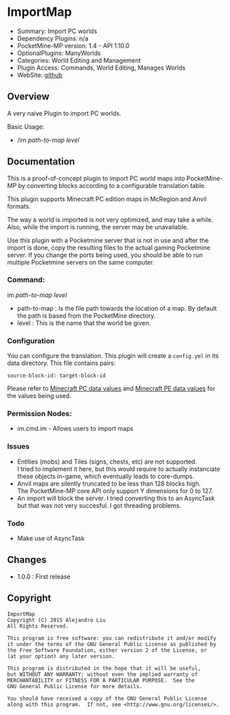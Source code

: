 ImportMap
==========

* Summary: Import PC worlds
* Dependency Plugins: n/a
* PocketMine-MP version: 1.4 - API 1.10.0
* OptionalPlugins: ManyWorlds
* Categories: World Editing and Management
* Plugin Access: Commands, World Editing, Manages Worlds
* WebSite: [github](https://github.com/alejandroliu/pocketmine-plugins/tree/master/ImportMap)

Overview
--------

A very naive Plugin to import PC worlds.

Basic Usage:

* /im *path-to-map* *level*

Documentation
-------------

This is a proof-of-concept plugin to import PC world maps into
PocketMine-MP by converting blocks according to a
configurable translation table.

This plugin supports Minecraft PC edition maps in McRegion and Anvil
formats.

The way a world is imported is not very optimized, and may take
a while.  Also, while the import is running, the server may be
unavailable.

Use this plugin with a Pocketmine server that is not in use and after
the import is done, copy the resulting files to the actual gaming
Pocketmine server.  If you change the ports being used, you should be
able to run multiple Pocketmine servers on the same computer.

### Command:

im *path-to-map* *level*

* path-to-map : Is the file path towards the location of a map.  By
  default the path is based from the PocketMine directory.
* level : This is the name that the world be given.

### Configuration

You can configure the translation.  This plugin will create a
`config.yml` in its data directory.  This file contains pairs:

    source-block-id: target-block-id

Please refer to
[Minecraft PC data values](http://minecraft.gamepedia.com/Data_values)
and
[Minecraft PE data values](http://minecraft.gamepedia.com/Data_values_%28Pocket_Edition%29)
for the values being used.

### Permission Nodes:

* im.cmd.im - Allows users to import maps

### Issues


* Entities (mobs) and Tiles (signs, chests, etc) are not supported.  
  I tried to implement it here, but this would require to actually
  instanciate these objects in-game, which eventually leads to
  core-dumps.
* Anvil maps are silently truncated to be less than 128 blocks high.  
  The PocketMine-MP core API only support Y dimensions for 0 to 127.
* An import will block the server.  I tried converting this to an
  AsyncTask but that was not very succesful.  I got threading problems.

### Todo

* Make use of AsyncTask

Changes
------

* 1.0.0 : First release

Copyright
---------

    ImportMap
    Copyright (C) 2015 Alejandro Liu  
    All Rights Reserved.

    This program is free software: you can redistribute it and/or modify
    it under the terms of the GNU General Public License as published by
    the Free Software Foundation, either version 2 of the License, or
    (at your option) any later version.

    This program is distributed in the hope that it will be useful,
    but WITHOUT ANY WARRANTY; without even the implied warranty of
    MERCHANTABILITY or FITNESS FOR A PARTICULAR PURPOSE.  See the
    GNU General Public License for more details.

    You should have received a copy of the GNU General Public License
    along with this program.  If not, see <http://www.gnu.org/licenses/>.
